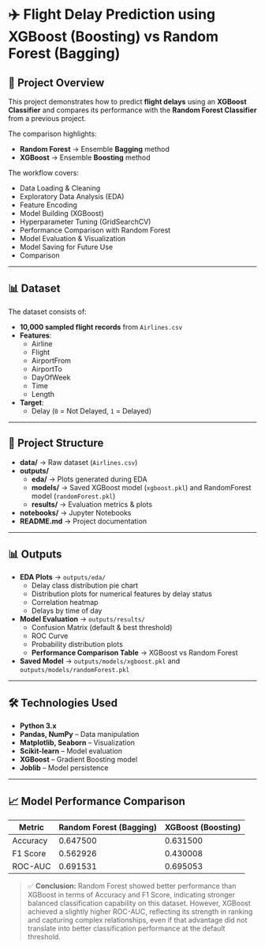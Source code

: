 # ✈️ Flight Delay Prediction using XGBoost (Boosting) vs Random Forest (Bagging)

## 📖 Project Overview
This project demonstrates how to predict **flight delays** using an **XGBoost Classifier** and compares its performance with the **Random Forest Classifier** from a previous project.  

The comparison highlights:
- **Random Forest** → Ensemble **Bagging** method  
- **XGBoost** → Ensemble **Boosting** method  

The workflow covers:
- Data Loading & Cleaning  
- Exploratory Data Analysis (EDA)  
- Feature Encoding  
- Model Building (XGBoost)  
- Hyperparameter Tuning (GridSearchCV)  
- Performance Comparison with Random Forest  
- Model Evaluation & Visualization  
- Model Saving for Future Use
- Comparison

---

## 📊 Dataset
The dataset consists of:
- **10,000 sampled flight records** from `Airlines.csv`  
- **Features**:
  - Airline  
  - Flight  
  - AirportFrom  
  - AirportTo  
  - DayOfWeek  
  - Time  
  - Length  
- **Target**:
  - Delay (`0` = Not Delayed, `1` = Delayed)  

---

## 📂 Project Structure
- **data/** → Raw dataset (`Airlines.csv`)  
- **outputs/**  
  - **eda/** → Plots generated during EDA  
  - **models/** → Saved XGBoost model (`xgboost.pkl`) and RandomForest model (`randomForest.pkl`) 
  - **results/** → Evaluation metrics & plots  
- **notebooks/** → Jupyter Notebooks
- **README.md** → Project documentation  

---

## 📊 Outputs
- **EDA Plots** → `outputs/eda/`  
  - Delay class distribution pie chart  
  - Distribution plots for numerical features by delay status  
  - Correlation heatmap  
  - Delays by time of day  
- **Model Evaluation** → `outputs/results/`  
  - Confusion Matrix (default & best threshold)  
  - ROC Curve  
  - Probability distribution plots  
  - **Performance Comparison Table** → XGBoost vs Random Forest  
- **Saved Model** → `outputs/models/xgboost.pkl` and `outputs/models/randomForest.pkl` 

---

## 🛠 Technologies Used
- **Python 3.x**  
- **Pandas, NumPy** – Data manipulation  
- **Matplotlib, Seaborn** – Visualization  
- **Scikit-learn** – Model evaluation  
- **XGBoost** – Gradient Boosting model  
- **Joblib** – Model persistence  

---

## 📈 Model Performance Comparison
| Metric         | Random Forest (Bagging) | XGBoost (Boosting) |
|----------------|-------------------------|--------------------|
| Accuracy       | 0.647500                | 0.631500           |
| F1 Score       | 0.562926                | 0.430008           |
| ROC-AUC        | 0.691531                | 0.695053           |

> ✅ **Conclusion:** Random Forest showed better performance than XGBoost in terms of Accuracy and F1 Score, indicating stronger balanced classification capability on this dataset. However, XGBoost achieved a slightly higher ROC-AUC, reflecting its strength in ranking and capturing complex relationships, even if that advantage did not translate into better classification performance at the default threshold.

